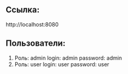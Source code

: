 ## Cсылка: 
http://localhost:8080
## Пользователи:
1. Роль: admin login: admin password: admin
2. Роль: user login: user password: user